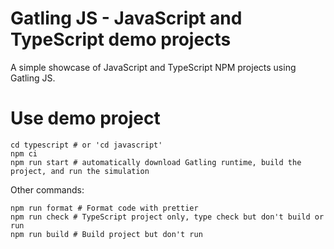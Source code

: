 Gatling JS - JavaScript and TypeScript demo projects
============================================

A simple showcase of JavaScript and TypeScript NPM projects using Gatling JS.

# Use demo project

```shell
cd typescript # or 'cd javascript'
npm ci
npm run start # automatically download Gatling runtime, build the project, and run the simulation
```

Other commands:
```shell
npm run format # Format code with prettier
npm run check # TypeScript project only, type check but don't build or run
npm run build # Build project but don't run
```
